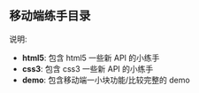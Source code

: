## 移动端练手目录
说明:
- **html5**: 包含 html5 一些新 API 的小练手
- **css3**: 包含 css3 一些新 API 的小练手
- **demo**: 包含移动端一小块功能/比较完整的 demo